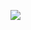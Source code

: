 
![](https://res.cloudinary.com/dcqf82eor/image/upload/f_auto/v1752134408/kysudienvn/ukawyoaofg14txb7z7sk.png)


